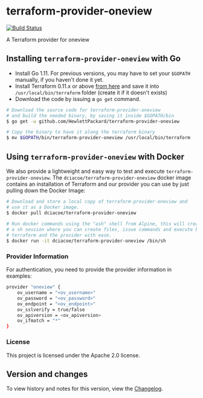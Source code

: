 # terraform-provider-oneview

[![Build Status](https://travis-ci.org/HewlettPackard/terraform-provider-oneview.svg?branch=master)](https://travis-ci.org/HewlettPackard/terraform-provider-oneview)

A Terraform provider for oneview

## Installing `terraform-provider-oneview` with Go

* Install Go 1.11. For previous versions, you may have to set your `$GOPATH` manually, if you haven't done it yet.
* Install Terraform 0.11.x or above [from here](https://www.terraform.io/downloads.html) and save it into `/usr/local/bin/terraform` folder (create it if it doesn't exists)
* Download the code by issuing a `go get` command.

```bash
# Download the source code for terraform-provider-oneview
# and build the needed binary, by saving it inside $GOPATH/bin
$ go get -u github.com/HewlettPackard/terraform-provider-oneview

# Copy the binary to have it along the terraform binary
$ mv $GOPATH/bin/terraform-provider-oneview /usr/local/bin/terraform
```



## Using `terraform-provider-oneview` with Docker


We also provide a lightweight and easy way to test and execute `terraform-provider-oneview`. The `dciacoe/terraform-provider-oneview` docker image contains
an installation of Terraform and our provider you can use by just pulling down the Docker Image:

```bash
# Download and store a local copy of terraform-provider-oneview and
# use it as a Docker image.
$ docker pull dciacoe/terraform-provider-oneview
 
# Run docker commands using the "ash" shell from Alpine, this will create
# a sh session where you can create files, issue commands and execute both
# terraform and the provider with ease.
$ docker run -it dciacoe/terraform-provider-oneview /bin/sh
```


### Provider Information

For authentication, you need to provide the provider information in examples:


```bash
provider "oneview" {
	ov_username = "<ov_username>"
	ov_password = "<ov_password>"
	ov_endpoint = "<ov_endpoint>"
	ov_sslverify = true/false
	ov_apiversion = <ov_apiversion>
	ov_ifmatch = "*"
}
```

### License

This project is licensed under the Apache 2.0 license.

## Version and changes

To view history and notes for this version, view the [Changelog](CHANGELOG.md).
